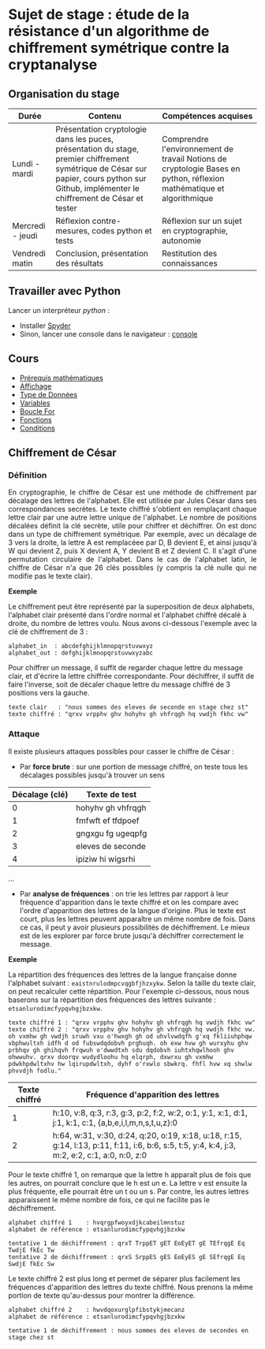 # Sujet de stage : étude de la résistance d'un algorithme de chiffrement symétrique contre la cryptanalyse

## Organisation du stage

|   Durée       |   Contenu |   Compétences acquises
|---            |---        |--- 
| Lundi - mardi | Présentation cryptologie dans les puces, présentation du stage, premier chiffrement symétrique de César sur papier, cours python sur Github, implémenter le chiffrement de César et tester | Comprendre l'environnement de travail Notions de cryptologie Bases en python, réflexion mathématique et algorithmique | 
| Mercredi - jeudi | Réflexion contre-mesures, codes python et tests | Réflexion sur un sujet en cryptographie, autonomie
| Vendredi matin | Conclusion, présentation des résultats | Restitution des connaissances |

## Travailler avec Python

Lancer un interpréteur _python_ :
* Installer [Spyder](https://www.spyder-ide.org/)
* Sinon, lancer une console dans le navigateur : [console](https://pyodide.org/en/stable/console.html)

## Cours

* [Prérequis mathématiques](./prerequismaths.md)
* [Affichage](./affichage.md)
* [Type de Données](./typededonnees.md)
* [Variables](./variables.md)
* [Boucle For](./boucles.md)
* [Fonctions](./fonctions.md)
* [Conditions](./conditions/md)

## Chiffrement de César

### Définition
<p align="justify">
En cryptographie, le chiffre de César est une méthode de chiffrement par décalage des lettres de l'alphabet. Elle est utilisée par Jules César dans ses correspondances secrètes. Le texte chiffré s'obtient en remplaçant chaque lettre clair par une autre lettre unique de l'alphabet. Le nombre de positions décalées définit la clé secrète, utile pour chiffrer et déchiffrer. On est donc dans un type de chiffrement symétrique. Par exemple, avec un décalage de 3 vers la droite, la lettre A est remplacéee par D, B devient E, et ainsi jusqu'à W qui devient Z, puis X devient A, Y devient B et Z devient C. Il s'agit d'une permutation circulaire de l'alphabet. Dans le cas de l'alphabet latin, le chiffre de César n'a que 26 clés possibles (y compris la clé nulle qui ne modifie pas le texte clair). 

**Exemple**

Le chiffrement peut être représenté par la superposition de deux alphabets, l'alphabet clair présenté dans l'ordre normal et l'alphabet chiffré décalé à droite, du nombre de lettres voulu. Nous avons ci-dessous l'exemple avec la clé de chiffrement de 3 :

```
alphabet_in  : abcdefghijklmnopqrstuvwxyz
alphabet_out : defghijklmnopqrstuvwxyzabc
```

Pour chiffrer un message, il suffit de regarder chaque lettre du message clair, et d'écrire la lettre chiffrée correspondante. Pour déchiffrer, il suffit de faire l'inverse, soit de décaler chaque lettre du message chiffré de 3 positions vers la gauche.

```
texte clair   : "nous sommes des eleves de seconde en stage chez st"
texte chiffré : "qrxv vrpphv ghv hohyhv gh vhfrqgh hq vwdjh fkhc vw"
```

### Attaque

Il existe plusieurs attaques possibles pour casser le chiffre de César : 

* Par **force brute** : sur une portion de message chiffré, on teste tous les décalages possibles jusqu'à trouver un sens

|   Décalage (clé)      |   Texte de test |
|---                    |---        
| 0 | hohyhv gh vhfrqgh |
| 1 | fmfwft ef tfdpoef |
| 2 | gngxgu fg ugeqpfg |
| 3 | eleves de seconde |
| 4 | ipiziw hi wigsrhi |
...

* Par **analyse de fréquences** : on trie les lettres par rapport à leur fréquence d'apparition dans le texte chiffré et on les compare avec l'ordre d'apparition des lettres de la langue d'origine. Plus le texte est court, plus les lettres peuvent apparaître un même nombre de fois. Dans ce cas, il peut y avoir plusieurs possibilités de déchiffrement. Le mieux est de les explorer par force brute jusqu'à déchiffrer correctement le message.

**Exemple**

La répartition des fréquences des lettres de la langue française donne l'alphabet suivant : ```eaistnrulodmpcvqgbfjhzxykw```. Selon la taille du texte clair, on peut recalculer cette répartition. Pour l'exemple ci-dessous, nous nous baserons sur la répartition des fréquences des lettres suivante : ```etsanlurodimcfypqvhgjbzxkw```.

```
texte chiffré 1 : "qrxv vrpphv ghv hohyhv gh vhfrqgh hq vwdjh fkhc vw"
texte chiffré 2 : "qrxv vrpphv ghv hohyhv gh vhfrqgh hq vwdjh fkhc vw. oh vxmhw gh vwdjh sruwh vxu o'hwxgh gh od uhvlvwdqfh g'xq fkliiuhphqw vbphwultxh idfh d od fubswdqdobvh prghuqh. oh exw hvw gh wurxyhu ghv prbhqv gh ghihqvh frqwuh o'dwwdtxh sdu dqdobvh iuhtxhqwlhooh ghv ohwwuhv. qrxv doorqv wudydloohu hq elqrph, dxwrxu gh vxmhw pdwkhpdwltxhv hw lqirupdwltxh, dyhf o'rxwlo sbwkrq. fhfl hvw xq shwlw phvvdjh fodlu."
```

|   Texte chiffré      |   Fréquence d'apparition des lettres |
|---                   |---        
| 1 | h:10, v:8, q:3, r:3, g:3, p:2, f:2, w:2, o:1, y:1, x:1, d:1, j:1, k:1, c:1, {a,b,e,i,l,m,n,s,t,u,z}:0 |
| 2 | h:64, w:31, v:30, d:24, q:20, o:19, x:18, u:18, r:15, g:14, l:13, p:11, f:11, i:6, b:6, s:5, t:5, y:4, k:4, j:3, m:2, e:2, c:1, a:0, n:0, z:0 |

Pour le texte chiffré 1, on remarque que la lettre h apparaît plus de fois que les autres, on pourrait conclure que le h est un e. La lettre v est ensuite la plus fréquente, elle pourrait être un t ou un s. Par contre, les autres lettres apparaissent le même nombre de fois, ce qui ne facilite pas le déchiffrement. 

```
alphabet chiffré 1    : hvqrgpfwoyxdjkcabeilmnstuz
alphabet de référence : etsanlurodimcfypqvhgjbzxkw

tentative 1 de déchiffrement : qrxT TrppET gET EoEyET gE TEfrqgE Eq TwdjE fkEc Tw
tentative 2 de déchiffrement : qrxS SrppES gES EoEyES gE SEfrqgE Eq SwdjE fkEc Sw
```

Le texte chiffré 2 est plus long et permet de séparer plus facilement les fréquences d'apparition des lettres du texte chiffré. Nous prenons la même portion de texte qu'au-dessus pour montrer la différence. 

```
alphabet chiffré 2    : hwvdqoxurglpfibstykjmecanz
alphabet de référence : etsanlurodimcfypqvhgjbzxkw

tentative 1 de déchiffrement : nous sommes des eleves de secondes en stage chez st
```

</p>
